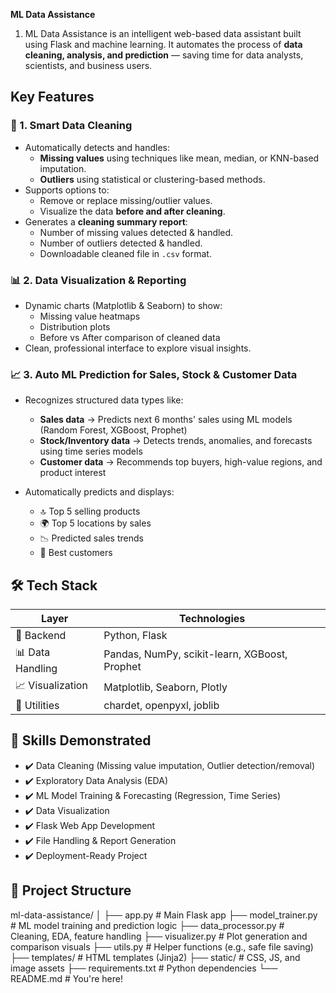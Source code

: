 **ML Data Assistance**

1. ML Data Assistance is an intelligent web-based data assistant built using Flask and machine learning. It automates the process of **data cleaning, analysis, and prediction** — saving time for data analysts, scientists, and business users.

##  Key Features

### 🧹 1. Smart Data Cleaning
- Automatically detects and handles:
  - **Missing values** using techniques like mean, median, or KNN-based imputation.
  - **Outliers** using statistical or clustering-based methods.
- Supports options to:
  - Remove or replace missing/outlier values.
  - Visualize the data **before and after cleaning**.
- Generates a **cleaning summary report**:
  - Number of missing values detected & handled.
  - Number of outliers detected & handled.
  - Downloadable cleaned file in `.csv` format.

### 📊 2. Data Visualization & Reporting
- Dynamic charts (Matplotlib & Seaborn) to show:
  - Missing value heatmaps
  - Distribution plots
  - Before vs After comparison of cleaned data
- Clean, professional interface to explore visual insights.

### 📈 3. Auto ML Prediction for Sales, Stock & Customer Data
- Recognizes structured data types like:
  - **Sales data** → Predicts next 6 months' sales using ML models (Random Forest, XGBoost, Prophet)
  - **Stock/Inventory data** → Detects trends, anomalies, and forecasts using time series models
  - **Customer data** → Recommends top buyers, high-value regions, and product interest

- Automatically predicts and displays:
  - 🔝 Top 5 selling products
  - 🌍 Top 5 locations by sales
  - 📉 Predicted sales trends
  - 👥 Best customers

## 🛠️ Tech Stack

| Layer            | Technologies                                                                 |
|------------------|------------------------------------------------------------------------------|
| 🧩 Backend        | Python, Flask                                                               |
| 📊 Data Handling  | Pandas, NumPy, scikit-learn, XGBoost, Prophet                                |
| 📈 Visualization  | Matplotlib, Seaborn, Plotly                                                 |
| 🔧 Utilities      | chardet, openpyxl, joblib                                                   |

## 💼 Skills Demonstrated

- ✔️ Data Cleaning (Missing value imputation, Outlier detection/removal)
- ✔️ Exploratory Data Analysis (EDA)
- ✔️ ML Model Training & Forecasting (Regression, Time Series)
- ✔️ Data Visualization
- ✔️ Flask Web App Development
- ✔️ File Handling & Report Generation
- ✔️ Deployment-Ready Project

## 📂 Project Structure
ml-data-assistance/
│
├── app.py # Main Flask app
├── model_trainer.py # ML model training and prediction logic
├── data_processor.py # Cleaning, EDA, feature handling
├── visualizer.py # Plot generation and comparison visuals
├── utils.py # Helper functions (e.g., safe file saving)
├── templates/ # HTML templates (Jinja2)
├── static/ # CSS, JS, and image assets
├── requirements.txt # Python dependencies
└── README.md # You're here!

